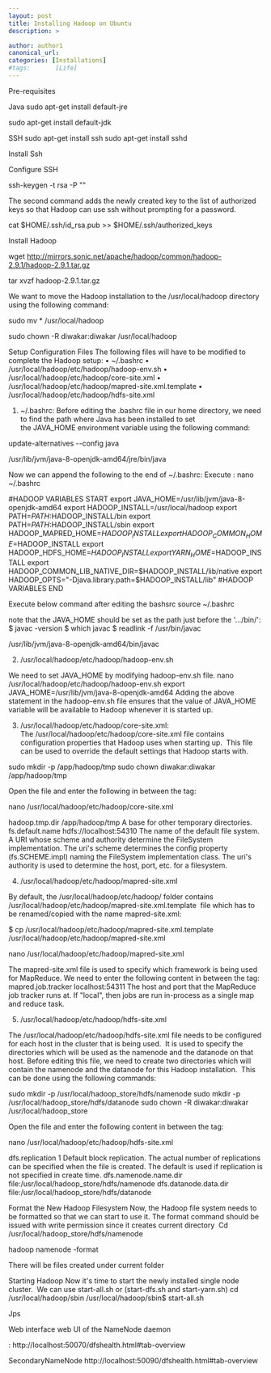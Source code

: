 ```yaml
---
layout: post
title: Installing Hadoop on Ubuntu
description: >

author: author1
canonical_url:
categories: [Installations]
#tags:       [Life]
---
```



 Pre-requisites

Java
sudo apt-get install default-jre










sudo apt-get install default-jdk







SSH
sudo apt-get install ssh
sudo apt-get install sshd




Install Ssh







Configure SSH

ssh-keygen -t rsa -P ""


The second command adds the newly created key to the list of authorized keys so that Hadoop can use ssh without prompting for a password.


cat $HOME/.ssh/id_rsa.pub >> $HOME/.ssh/authorized_keys






Install Hadoop

wget http://mirrors.sonic.net/apache/hadoop/common/hadoop-2.9.1/hadoop-2.9.1.tar.gz






tar xvzf hadoop-2.9.1.tar.gz


We want to move the Hadoop installation to the /usr/local/hadoop directory using the following command:



sudo mv * /usr/local/hadoop

sudo chown -R diwakar:diwakar /usr/local/hadoop


Setup Configuration Files
The following files will have to be modified to complete the Hadoop setup:
	• ~/.bashrc
	• /usr/local/hadoop/etc/hadoop/hadoop-env.sh
	• /usr/local/hadoop/etc/hadoop/core-site.xml
	• /usr/local/hadoop/etc/hadoop/mapred-site.xml.template
	• /usr/local/hadoop/etc/hadoop/hdfs-site.xml



1. ~/.bashrc:
Before editing the .bashrc file in our home directory, we need to find the path where Java has been installed to set the JAVA_HOME environment variable using the following command:

update-alternatives --config java

/usr/lib/jvm/java-8-openjdk-amd64/jre/bin/java



Now we can append the following to the end of ~/.bashrc:
Execute : nano ~/.bashrc


#HADOOP VARIABLES START
export JAVA_HOME=/usr/lib/jvm/java-8-openjdk-amd64
export HADOOP_INSTALL=/usr/local/hadoop
export PATH=$PATH:$HADOOP_INSTALL/bin
export PATH=$PATH:$HADOOP_INSTALL/sbin
export HADOOP_MAPRED_HOME=$HADOOP_INSTALL
export HADOOP_COMMON_HOME=$HADOOP_INSTALL
export HADOOP_HDFS_HOME=$HADOOP_INSTALL
export YARN_HOME=$HADOOP_INSTALL
export HADOOP_COMMON_LIB_NATIVE_DIR=$HADOOP_INSTALL/lib/native
export HADOOP_OPTS="-Djava.library.path=$HADOOP_INSTALL/lib"
#HADOOP VARIABLES END

Execute below command after editing the bashsrc
source ~/.bashrc



note that the JAVA_HOME should be set as the path just before the '.../bin/':
$ javac -version
$ which javac
$ readlink -f /usr/bin/javac



/usr/lib/jvm/java-8-openjdk-amd64/bin/javac



2. /usr/local/hadoop/etc/hadoop/hadoop-env.sh

We need to set JAVA_HOME by modifying hadoop-env.sh file.
nano  /usr/local/hadoop/etc/hadoop/hadoop-env.sh
export JAVA_HOME=/usr/lib/jvm/java-8-openjdk-amd64
Adding the above statement in the hadoop-env.sh file ensures that the value of JAVA_HOME variable will be available to Hadoop whenever it is started up.

3. /usr/local/hadoop/etc/hadoop/core-site.xml:
The /usr/local/hadoop/etc/hadoop/core-site.xml file contains configuration properties that Hadoop uses when starting up. 
This file can be used to override the default settings that Hadoop starts with.


 sudo mkdir -p /app/hadoop/tmp
sudo chown diwakar:diwakar /app/hadoop/tmp

Open the file and enter the following in between the <configuration></configuration> tag:

nano /usr/local/hadoop/etc/hadoop/core-site.xml

<configuration>
 <property>
  <name>hadoop.tmp.dir</name>
  <value>/app/hadoop/tmp</value>
  <description>A base for other temporary directories.</description>
 </property>
<property>
  <name>fs.default.name</name>
  <value>hdfs://localhost:54310</value>
  <description>The name of the default file system.  A URI whose
  scheme and authority determine the FileSystem implementation.  The
  uri's scheme determines the config property (fs.SCHEME.impl) naming
  the FileSystem implementation class.  The uri's authority is used to
  determine the host, port, etc. for a filesystem.</description>
 </property>
</configuration>



4. /usr/local/hadoop/etc/hadoop/mapred-site.xml

By default, the /usr/local/hadoop/etc/hadoop/ folder contains 
/usr/local/hadoop/etc/hadoop/mapred-site.xml.template 
file which has to be renamed/copied with the name mapred-site.xml:


$ cp /usr/local/hadoop/etc/hadoop/mapred-site.xml.template /usr/local/hadoop/etc/hadoop/mapred-site.xml

nano /usr/local/hadoop/etc/hadoop/mapred-site.xml

The mapred-site.xml file is used to specify which framework is being used for MapReduce.
We need to enter the following content in between the <configuration></configuration> tag:
<configuration>
 <property>
  <name>mapred.job.tracker</name>
  <value>localhost:54311</value>
  <description>The host and port that the MapReduce job tracker runs
  at.  If "local", then jobs are run in-process as a single map
  and reduce task.
  </description>
 </property>
</configuration>


5. /usr/local/hadoop/etc/hadoop/hdfs-site.xml

The /usr/local/hadoop/etc/hadoop/hdfs-site.xml file needs to be configured for each host in the cluster that is being used. 
It is used to specify the directories which will be used as the namenode and the datanode on that host.
Before editing this file, we need to create two directories which will contain the namenode and the datanode for this Hadoop installation. 
This can be done using the following commands:

 sudo mkdir -p /usr/local/hadoop_store/hdfs/namenode
sudo mkdir -p /usr/local/hadoop_store/hdfs/datanode
sudo chown -R diwakar:diwakar /usr/local/hadoop_store


Open the file and enter the following content in between the <configuration></configuration> tag:


nano /usr/local/hadoop/etc/hadoop/hdfs-site.xml


<configuration>
 <property>
  <name>dfs.replication</name>
  <value>1</value>
  <description>Default block replication.
  The actual number of replications can be specified when the file is created.
  The default is used if replication is not specified in create time.
  </description>
 </property>
 <property>
   <name>dfs.namenode.name.dir</name>
   <value>file:/usr/local/hadoop_store/hdfs/namenode</value>
 </property>
 <property>
   <name>dfs.datanode.data.dir</name>
   <value>file:/usr/local/hadoop_store/hdfs/datanode</value>
 </property>
</configuration>


Format the New Hadoop Filesystem
Now, the Hadoop file system needs to be formatted so that we can start to use it. The format command should be issued with write permission since it creates current directory 
Cd /usr/local/hadoop_store/hdfs/namenode 

hadoop namenode -format





There will be files created under current folder








Starting Hadoop
Now it's time to start the newly installed single node cluster. 
We can use start-all.sh or (start-dfs.sh and start-yarn.sh)
cd /usr/local/hadoop/sbin
/usr/local/hadoop/sbin$ start-all.sh







Jps


Web interface
web UI of the NameNode daemon


 : http://localhost:50070/dfshealth.html#tab-overview





SecondaryNameNode http://localhost:50090/dfshealth.html#tab-overview


[docs]: ../../docs/README.md
